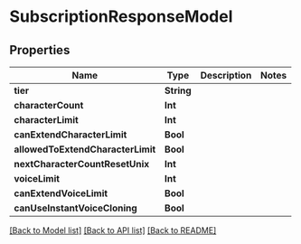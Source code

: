 # SubscriptionResponseModel

## Properties
Name | Type | Description | Notes
------------ | ------------- | ------------- | -------------
**tier** | **String** |  | 
**characterCount** | **Int** |  | 
**characterLimit** | **Int** |  | 
**canExtendCharacterLimit** | **Bool** |  | 
**allowedToExtendCharacterLimit** | **Bool** |  | 
**nextCharacterCountResetUnix** | **Int** |  | 
**voiceLimit** | **Int** |  | 
**canExtendVoiceLimit** | **Bool** |  | 
**canUseInstantVoiceCloning** | **Bool** |  | 

[[Back to Model list]](../README.md#documentation-for-models) [[Back to API list]](../README.md#documentation-for-api-endpoints) [[Back to README]](../README.md)


